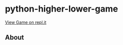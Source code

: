 # python-higher-lower-game

[View Game on repl.it](https://repl.it/@amrdesai/higher-lower-final?embed=1&output=1#main.py)

## About
